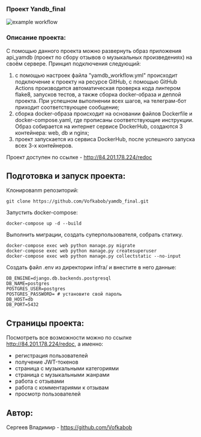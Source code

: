 ### Проект Yandb_final

![example workflow](https://github.com/Vofkabob/yamdb_final/actions/workflows/yamdb_workflow.yml/badge.svg)

### Описание проекта:

С помощью данного проекта можно развернуть образ приложения api_yamdb (проект по сбору отзывов о музыкальных произведениях) на своём сервере.
Принцип подключения следующий: 
1) с помощью настроек файла "yamdb_workflow.yml" происходит подключение к проекту на ресурсе GitHub, с помощью GitHub Actions производится автоматическая проверка кода линтером flake8, запусков тестов, а также сборка docker-образа и деплой проекта. При успешном выполнении всех шагов, на телеграм-бот приходит соответствующее сообщение;
2) сборка docker-образа происходит на основании файлов Dockerfile и docker-compose.yaml, где прописаны соответствующие инструкции. Образ собирается на интернет сервисе DockerHub, создаются 3 контейнера: web, db и nginx;
3) проект запускается из сервиса DockerHub, после успешного запуска всех 3-х контейнеров. 

Проект доступен по ссылке - http://84.201.178.224/redoc

## Подготовка и запуск проекта:

Клонироваnm репозиторий:

```
git clone https://github.com/Vofkabob/yamdb_final.git
```

Запустить docker-compose:

```
docker-compose up -d --build
```

Выполнить миграции, создать суперпользователя, собрать статику.

```
docker-compose exec web python manage.py migrate
docker-compose exec web python manage.py createsuperuser
docker-compose exec web python manage.py collectstatic --no-input 
```

Создать файл .env из директории infra/ и внестите в него данные:

```
DB_ENGINE=django.db.backends.postgresql
DB_NAME=postgres
POSTGRES_USER=postgres
POSTGRES_PASSWORD= # установите свой пароль
DB_HOST=db
DB_PORT=5432
```

## Страницы проекта:

Посмотреть все возможности можно по ссылке http://84.201.178.224/redoc, а именно:
- регистрация пользователей
- получение JWT-токенов
- страница с музыкальными категориями
- страница с музыкальными жанрами
- работа с отзывами
- работа с комментариями к отзывам
- просмотр пользователей

## Автор:

Сергеев Владимир - https://github.com/Vofkabob

